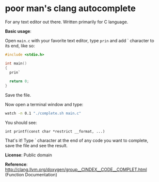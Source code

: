 poor man's clang autocomplete
=============================

For any text editor out there. Written primarily for C language.

**Basic usage**:

Open `main.c` with your favorite text editor, type `prin` and add ` character to its end, like so:

```c
#include <stdio.h>

int main()
{
  prin`
  
  return 0;
}
```

Save the file.

Now open a terminal window and type:

```bash
watch -n 0.1 "./complete.sh main.c"
```

You should see:

```
int printf(const char *restrict __format, ...)
```

That's it! Type ` character at the end of any code you want to complete, save the file and see the result.

**License**: Public domain

**Reference**: http://clang.llvm.org/doxygen/group__CINDEX__CODE__COMPLET.html (Function Documentation)
